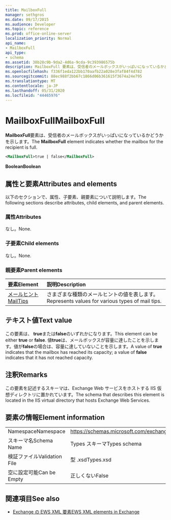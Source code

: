 ```yaml
---
title: MailboxFull
manager: sethgros
ms.date: 09/17/2015
ms.audience: Developer
ms.topic: reference
ms.prod: office-online-server
localization_priority: Normal
api_name:
- MailboxFull
api_type:
- schema
ms.assetid: 38b28c9b-9da2-4d6a-9cda-9c393986575b
description: MailboxFull 要素は、受信者のメールボックスがいっぱいになっているかどうかを示します。
ms.openlocfilehash: f336f1eda122bb170aafb22a028e3faf84f4d782
ms.sourcegitcommit: 88ec988f2bb67c1866d06b361615f3674a24e795
ms.translationtype: MT
ms.contentlocale: ja-JP
ms.lasthandoff: 05/31/2020
ms.locfileid: "44465976"
---
```

# <a name="mailboxfull"></a><span data-ttu-id="b433a-103">MailboxFull</span><span class="sxs-lookup"><span data-stu-id="b433a-103">MailboxFull</span></span>

<span data-ttu-id="b433a-104">**MailboxFull**要素は、受信者のメールボックスがいっぱいになっているかどうかを示します。</span><span class="sxs-lookup"><span data-stu-id="b433a-104">The **MailboxFull** element indicates whether the mailbox for the recipient is full.</span></span> 
  
```XML
<MailboxFull>true | false</MailboxFull>
```

<span data-ttu-id="b433a-105">**Boolean**</span><span class="sxs-lookup"><span data-stu-id="b433a-105">**Boolean**</span></span>

## <a name="attributes-and-elements"></a><span data-ttu-id="b433a-106">属性と要素</span><span class="sxs-lookup"><span data-stu-id="b433a-106">Attributes and elements</span></span>

<span data-ttu-id="b433a-107">以下のセクションで、属性、子要素、親要素について説明します。</span><span class="sxs-lookup"><span data-stu-id="b433a-107">The following sections describe attributes, child elements, and parent elements.</span></span>
  
### <a name="attributes"></a><span data-ttu-id="b433a-108">属性</span><span class="sxs-lookup"><span data-stu-id="b433a-108">Attributes</span></span>

<span data-ttu-id="b433a-109">なし。</span><span class="sxs-lookup"><span data-stu-id="b433a-109">None.</span></span>
  
### <a name="child-elements"></a><span data-ttu-id="b433a-110">子要素</span><span class="sxs-lookup"><span data-stu-id="b433a-110">Child elements</span></span>

<span data-ttu-id="b433a-111">なし。</span><span class="sxs-lookup"><span data-stu-id="b433a-111">None.</span></span>
  
### <a name="parent-elements"></a><span data-ttu-id="b433a-112">親要素</span><span class="sxs-lookup"><span data-stu-id="b433a-112">Parent elements</span></span>

|<span data-ttu-id="b433a-113">**要素**</span><span class="sxs-lookup"><span data-stu-id="b433a-113">**Element**</span></span>|<span data-ttu-id="b433a-114">**説明**</span><span class="sxs-lookup"><span data-stu-id="b433a-114">**Description**</span></span>|
|:-----|:-----|
|[<span data-ttu-id="b433a-115">メールヒント</span><span class="sxs-lookup"><span data-stu-id="b433a-115">MailTips</span></span>](mailtips.md) <br/> |<span data-ttu-id="b433a-116">さまざまな種類のメールヒントの値を表します。</span><span class="sxs-lookup"><span data-stu-id="b433a-116">Represents values for various types of mail tips.</span></span>  <br/> |
   
## <a name="text-value"></a><span data-ttu-id="b433a-117">テキスト値</span><span class="sxs-lookup"><span data-stu-id="b433a-117">Text value</span></span>

<span data-ttu-id="b433a-118">この要素は、 **true**または**false**のいずれかになります。</span><span class="sxs-lookup"><span data-stu-id="b433a-118">This element can be either **true** or **false**.</span></span> <span data-ttu-id="b433a-119">値**true**は、メールボックスが容量に達したことを示します。値が**false**の場合は、容量に達していないことを示します。</span><span class="sxs-lookup"><span data-stu-id="b433a-119">A value of **true** indicates that the mailbox has reached its capacity; a value of **false** indicates that it has not reached capacity.</span></span> 
  
## <a name="remarks"></a><span data-ttu-id="b433a-120">注釈</span><span class="sxs-lookup"><span data-stu-id="b433a-120">Remarks</span></span>

<span data-ttu-id="b433a-121">この要素を記述するスキーマは、Exchange Web サービスをホストする IIS 仮想ディレクトリに置かれています。</span><span class="sxs-lookup"><span data-stu-id="b433a-121">The schema that describes this element is located in the IIS virtual directory that hosts Exchange Web Services.</span></span>
  
## <a name="element-information"></a><span data-ttu-id="b433a-122">要素の情報</span><span class="sxs-lookup"><span data-stu-id="b433a-122">Element information</span></span>

|||
|:-----|:-----|
|<span data-ttu-id="b433a-123">Namespace</span><span class="sxs-lookup"><span data-stu-id="b433a-123">Namespace</span></span>  <br/> |https://schemas.microsoft.com/exchange/services/2006/types  <br/> |
|<span data-ttu-id="b433a-124">スキーマ名</span><span class="sxs-lookup"><span data-stu-id="b433a-124">Schema Name</span></span>  <br/> |<span data-ttu-id="b433a-125">Types スキーマ</span><span class="sxs-lookup"><span data-stu-id="b433a-125">Types schema</span></span>  <br/> |
|<span data-ttu-id="b433a-126">検証ファイル</span><span class="sxs-lookup"><span data-stu-id="b433a-126">Validation File</span></span>  <br/> |<span data-ttu-id="b433a-127">型 .xsd</span><span class="sxs-lookup"><span data-stu-id="b433a-127">Types.xsd</span></span>  <br/> |
|<span data-ttu-id="b433a-128">空に設定可能</span><span class="sxs-lookup"><span data-stu-id="b433a-128">Can be Empty</span></span>  <br/> |<span data-ttu-id="b433a-129">正しくない</span><span class="sxs-lookup"><span data-stu-id="b433a-129">False</span></span>  <br/> |
   
## <a name="see-also"></a><span data-ttu-id="b433a-130">関連項目</span><span class="sxs-lookup"><span data-stu-id="b433a-130">See also</span></span>

- [<span data-ttu-id="b433a-131">Exchange の EWS XML 要素</span><span class="sxs-lookup"><span data-stu-id="b433a-131">EWS XML elements in Exchange</span></span>](ews-xml-elements-in-exchange.md)

